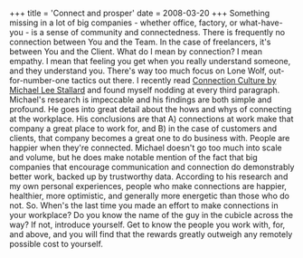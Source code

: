 +++
title = 'Connect and prosper'
date = 2008-03-20
+++
Something missing in a lot of big companies - whether office, factory, or what-have-you - is a sense of community and connectedness. There is frequently no connection between You and the Team. In the case of freelancers, it's between You and the Client. What do I mean by connection? I mean empathy. I mean that feeling you get when you really understand someone, and they understand you. There's way too much focus on Lone Wolf, out-for-number-one tactics out there. I recently read [Connection Culture by Michael Lee Stallard](http://changethis.com/44.06.ConnectionCulture) and found myself nodding at every third paragraph. Michael's research is impeccable and his findings are both simple and profound. He goes into great detail about the hows and whys of connecting at the workplace. His conclusions are that A) connections at work make that company a great place to work for, and B) in the case of customers and clients, that company becomes a great one to do business with. People are happier when they're connected. Michael doesn't go too much into scale and volume, but he does make notable mention of the fact that big companies that encourage communication and connection do demonstrably better work, backed up by trustworthy data. According to his research and my own personal experiences, people who make connections are happier, healthier, more optimistic, and generally more energetic than those who do not. So. When's the last time you made an effort to make connections in your workplace? Do you know the name of the guy in the cubicle across the way? If not, introduce yourself. Get to know the people you work with, for, and above, and you will find that the rewards greatly outweigh any remotely possible cost to yourself.
